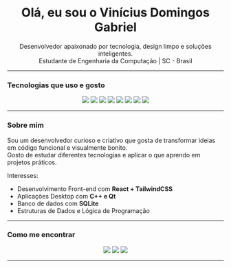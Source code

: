 <h1 align="center">Olá, eu sou o Vinícius Domingos Gabriel</h1>

<p align="center">
  Desenvolvedor apaixonado por tecnologia, design limpo e soluções inteligentes. <br/>
  Estudante de Engenharia da Computação | SC - Brasil
</p>

---

### Tecnologias que uso e gosto

<p align="center">
  <img src="https://img.shields.io/badge/C/C++-00599C?style=for-the-badge&logo=cplusplus&logoColor=white"/>
  <img src="https://img.shields.io/badge/Qt-41CD52?style=for-the-badge&logo=qt&logoColor=white"/>
  <img src="https://img.shields.io/badge/JavaScript-F7DF1E?style=for-the-badge&logo=javascript&logoColor=black"/>
  <img src="https://img.shields.io/badge/HTML5-E34F26?style=for-the-badge&logo=html5&logoColor=white"/>
  <img src="https://img.shields.io/badge/CSS3-1572B6?style=for-the-badge&logo=css3&logoColor=white"/>
  <img src="https://img.shields.io/badge/React-20232A?style=for-the-badge&logo=react&logoColor=61DAFB"/>
  <img src="https://img.shields.io/badge/TailwindCSS-06B6D4?style=for-the-badge&logo=tailwindcss&logoColor=white"/>
  <img src="https://img.shields.io/badge/SQLite-003B57?style=for-the-badge&logo=sqlite&logoColor=white"/>
</p>

---

### Sobre mim

Sou um desenvolvedor curioso e criativo que gosta de transformar ideias em código funcional e visualmente bonito.  
Gosto de estudar diferentes tecnologias e aplicar o que aprendo em projetos práticos.

Interesses:
- Desenvolvimento Front-end com **React + TailwindCSS**
- Aplicações Desktop com **C++ e Qt**
- Banco de dados com **SQLite**
- Estruturas de Dados e Lógica de Programação

---

### Como me encontrar

<p align="center">
  <a href="mailto:vinidomgabriel@gmail.com"><img src="https://img.shields.io/badge/Email-D14836?style=for-the-badge&logo=gmail&logoColor=white"/></a>
  <a href="https://github.com/ViniiGabriel"><img src="https://img.shields.io/badge/GitHub-100000?style=for-the-badge&logo=github&logoColor=white"/></a>
  <a href="https://www.linkedin.com/in/vin%C3%ADcius-domingos-gabriel-18ba56243"><img src="https://img.shields.io/badge/LinkedIn-0077B5?style=for-the-badge&logo=linkedin&logoColor=white"/></a>
</p>

---
